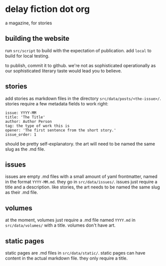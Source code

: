 # delay fiction dot org

a magazine, for stories

## building the website

run `src/script` to build with the expectation of publication. add `local` to build for local testing.

to publish, commit it to github. we're not as sophisticated operationally as our sophisticated literary taste would lead you to believe.

## stories

add stories as markdown files in the directory `src/data/posts/<the-issue>/`. stories require a few metadata fields to work right:

```
issue: YYYY-MM
title: 'The Title'
author: Author Person
tag: the type of work this is
opener: 'The first sentence from the short story.'
issue_order: 1
```

should be pretty self-explanatory. the art will need to be named the same slug as the .md file.

## issues

issues are empty .md files with a small amount of yaml frontmatter, named in the format `YYYY-MM.md`. they go in `src/data/issues/`. issues just require a title and a description. like stories, the art needs to be named the same slug as their .md file.

## volumes

at the moment, volumes just require a .md file named `YYYY.md` in `src/data/volumes/` with a title. volumes don't have art.

## static pages

static pages are .md files in `src/data/static/`. static pages can have content in the actual markdown file. they only require a title.
